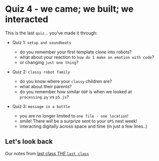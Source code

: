 # Quiz 4 - we came; we built; we interacted

This is the last `quiz`... you've made it through:

- Quiz 1: `setup and soundbeats`
	- do you remember your first template clone into robots?
  - what about your reaction to `how do I make an emotion with code`? 
  - or changing `just one thing`?

- Quiz 2: `classy robot family`
	- do you know where your `classy` children are?
	- what about their parents? 
	- do you remember how similar `OOP` is when we looked at `processing.py` vs `p5.js`?

- Quiz 3: `message in a bottle`
  - you are no longer limited to `one file - one location`!
  - smile! There will be a surprize sent to your `GPS` next week!
  - interacting digitally across space and time (in just a few lines..)

## Let's look back

Our notes from [last class _THE_ `last class`](lastclass.md)